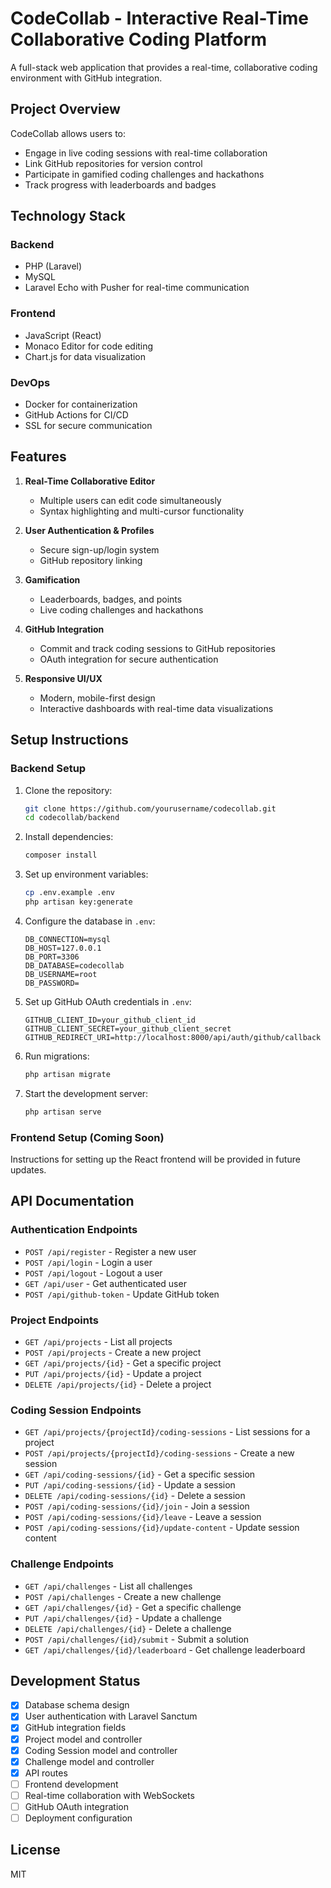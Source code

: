 # CodeCollab - Interactive Real-Time Collaborative Coding Platform

A full-stack web application that provides a real-time, collaborative coding environment with GitHub integration.

## Project Overview

CodeCollab allows users to:
- Engage in live coding sessions with real-time collaboration
- Link GitHub repositories for version control
- Participate in gamified coding challenges and hackathons
- Track progress with leaderboards and badges

## Technology Stack

### Backend
- PHP (Laravel)
- MySQL
- Laravel Echo with Pusher for real-time communication

### Frontend
- JavaScript (React)
- Monaco Editor for code editing
- Chart.js for data visualization

### DevOps
- Docker for containerization
- GitHub Actions for CI/CD
- SSL for secure communication

## Features

1. **Real-Time Collaborative Editor**
   - Multiple users can edit code simultaneously
   - Syntax highlighting and multi-cursor functionality

2. **User Authentication & Profiles**
   - Secure sign-up/login system
   - GitHub repository linking

3. **Gamification**
   - Leaderboards, badges, and points
   - Live coding challenges and hackathons

4. **GitHub Integration**
   - Commit and track coding sessions to GitHub repositories
   - OAuth integration for secure authentication

5. **Responsive UI/UX**
   - Modern, mobile-first design
   - Interactive dashboards with real-time data visualizations

## Setup Instructions

### Backend Setup

1. Clone the repository:
   ```bash
   git clone https://github.com/yourusername/codecollab.git
   cd codecollab/backend
   ```

2. Install dependencies:
   ```bash
   composer install
   ```

3. Set up environment variables:
   ```bash
   cp .env.example .env
   php artisan key:generate
   ```

4. Configure the database in `.env`:
   ```
   DB_CONNECTION=mysql
   DB_HOST=127.0.0.1
   DB_PORT=3306
   DB_DATABASE=codecollab
   DB_USERNAME=root
   DB_PASSWORD=
   ```

5. Set up GitHub OAuth credentials in `.env`:
   ```
   GITHUB_CLIENT_ID=your_github_client_id
   GITHUB_CLIENT_SECRET=your_github_client_secret
   GITHUB_REDIRECT_URI=http://localhost:8000/api/auth/github/callback
   ```

6. Run migrations:
   ```bash
   php artisan migrate
   ```

7. Start the development server:
   ```bash
   php artisan serve
   ```

### Frontend Setup (Coming Soon)

Instructions for setting up the React frontend will be provided in future updates.

## API Documentation

### Authentication Endpoints
- `POST /api/register` - Register a new user
- `POST /api/login` - Login a user
- `POST /api/logout` - Logout a user
- `GET /api/user` - Get authenticated user
- `POST /api/github-token` - Update GitHub token

### Project Endpoints
- `GET /api/projects` - List all projects
- `POST /api/projects` - Create a new project
- `GET /api/projects/{id}` - Get a specific project
- `PUT /api/projects/{id}` - Update a project
- `DELETE /api/projects/{id}` - Delete a project

### Coding Session Endpoints
- `GET /api/projects/{projectId}/coding-sessions` - List sessions for a project
- `POST /api/projects/{projectId}/coding-sessions` - Create a new session
- `GET /api/coding-sessions/{id}` - Get a specific session
- `PUT /api/coding-sessions/{id}` - Update a session
- `DELETE /api/coding-sessions/{id}` - Delete a session
- `POST /api/coding-sessions/{id}/join` - Join a session
- `POST /api/coding-sessions/{id}/leave` - Leave a session
- `POST /api/coding-sessions/{id}/update-content` - Update session content

### Challenge Endpoints
- `GET /api/challenges` - List all challenges
- `POST /api/challenges` - Create a new challenge
- `GET /api/challenges/{id}` - Get a specific challenge
- `PUT /api/challenges/{id}` - Update a challenge
- `DELETE /api/challenges/{id}` - Delete a challenge
- `POST /api/challenges/{id}/submit` - Submit a solution
- `GET /api/challenges/{id}/leaderboard` - Get challenge leaderboard

## Development Status

- [x] Database schema design
- [x] User authentication with Laravel Sanctum
- [x] GitHub integration fields
- [x] Project model and controller
- [x] Coding Session model and controller
- [x] Challenge model and controller
- [x] API routes
- [ ] Frontend development
- [ ] Real-time collaboration with WebSockets
- [ ] GitHub OAuth integration
- [ ] Deployment configuration

## License

MIT
